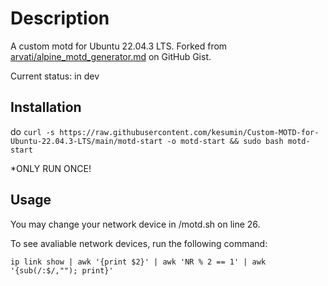 # Description

A custom motd for Ubuntu 22.04.3 LTS.
Forked from [arvati/alpine_motd_generator.md](https://gist.github.com/arvati/7d698d4472c8b2a6a9995b05f168c15a) on GitHub Gist.

Current status: in dev

## Installation

do `curl -s https://raw.githubusercontent.com/kesumin/Custom-MOTD-for-Ubuntu-22.04.3-LTS/main/motd-start -o motd-start && sudo bash motd-start`

*ONLY RUN ONCE!

## Usage

You may change your network device in /motd.sh on line 26.

To see avaliable network devices, run the following command:

`ip link show | awk '{print $2}' | awk 'NR % 2 == 1' | awk '{sub(/:$/,""); print}'`
